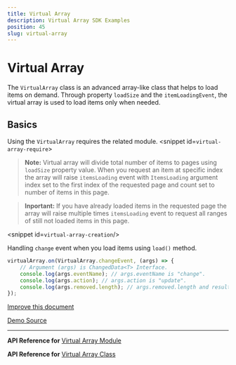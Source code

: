 ```yaml
---
title: Virtual Array
description: Virtual Array SDK Examples
position: 45
slug: virtual-array
---
```


# Virtual Array

The `VirtualArray` class is an advanced array-like class that helps to load items on demand.
Through property `loadSize` and the `itemLoadingEvent`, the virtual array is used to load items only when needed.

## Basics

Using the `VirtualArray` requires the related module.
<snippet id=`virtual-array-require`>

> **Note:** Virtual array will divide total number of items to pages using `loadSize` property value. When you request an
item at specific index the array will raise `itemsLoading` event with `ItemsLoading` argument index set to the first index of the requested page
and count set to number of items in this page.

> **Inportant:** If you have already loaded items in the requested page the array will raise multiple times `itemsLoading` event to request
all ranges of still not loaded items in this page.

<snippet id=`virtual-array-creation`/>

Handling `change` event when you load items using `load()` method.
```JavaScript
virtualArray.on(VirtualArray.changeEvent, (args) => {
    // Argument (args) is ChangedData<T> Interface.
    console.log(args.eventName); // args.eventName is "change".
    console.log(args.action); // args.action is "update".
    console.log(args.removed.length); // args.removed.length and result.addedCount are equal to number of loaded items with load() method.
});
```

[Improve this document](undefined/edit/master/app/data/virtual-array/basics/article.md)

[Demo Source](undefined/edit/master/app/data/virtual-array/basics)

---

**API Reference for** [Virtual Array Module](https://docs.nativescript.org/api-reference/modules/_data_virtual_array_)

**API Reference for** [Virtual Array Class](https://docs.nativescript.org/api-reference/classes/_data_virtual_array_.virtualarray)

